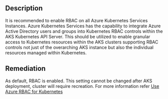 ## Description

It is recommended to enable RBAC on all Azure Kubernetes Services Instances. Azure Kubernetes Services has the capability to integrate Azure Active Directory users and groups into Kubernetes RBAC controls within the AKS Kubernetes API Server. This should be utilized to enable granular access to Kubernetes resources within the AKS clusters supporting RBAC controls not just of the overarching AKS instance but also the individual resources managed within Kubernetes.

## Remediation

As default, RBAC is enabled. This setting cannot be changed after AKS deployment, cluster will require recreation. For more information refer [Use Azure RBAC for Kubernetes](https://docs.microsoft.com/en-us/azure/aks/manage-azure-rbac)



